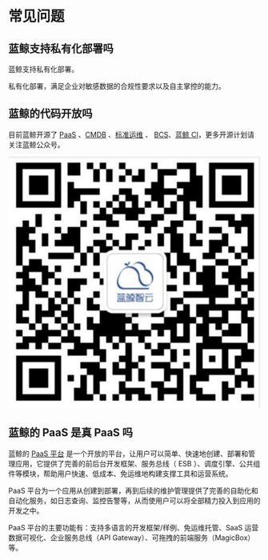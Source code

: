 # 常见问题

## 蓝鲸支持私有化部署吗
蓝鲸支持私有化部署。

私有化部署，满足企业对敏感数据的合规性要求以及自主掌控的能力。

## 蓝鲸的代码开放吗

目前蓝鲸开源了 [PaaS](https://github.com/Tencent/bk-paas) 、[CMDB](https://github.com/Tencent/bk-cmdb) 、[标准运维](https://github.com/Tencent/bk-sops) 、 [BCS](https://github.com/Tencent/bk-bcs/)、[蓝鲸 CI](https://github.com/Tencent/bk-ci)，更多开源计划请关注蓝鲸公众号。

![-w2020](assets/15659324878049.jpg)


## 蓝鲸的 PaaS 是真 PaaS 吗

蓝鲸的 [PaaS 平台](5.1/PaaS平台/产品简介/README.md) 是一个开放的平台，让用户可以简单、快速地创建、部署和管理应用，它提供了完善的前后台开发框架、服务总线（ ESB ）、调度引擎、公共组件等模块，帮助用户快速、低成本、免运维地构建支撑工具和运营系统。

PaaS 平台为一个应用从创建到部署，再到后续的维护管理提供了完善的自助化和自动化服务，如日志查询、监控告警等，从而使用户可以将全部精力投入到应用的开发之中。

PaaS 平台的主要功能有：支持多语言的开发框架/样例、免运维托管、SaaS 运营数据可视化、企业服务总线（API Gateway）、可拖拽的前端服务（MagicBox）等。
